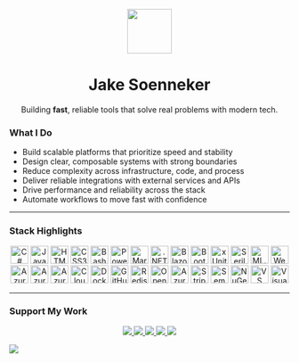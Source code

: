 <!-- Header -->
<p align="center">
  <img src="https://user-images.githubusercontent.com/4441470/224455560-91ed3ee7-f510-4041-a8d2-3fc093025112.png" width="80" />
</p>

<h1 align="center">Jake Soenneker</h1>

<p align="center">Building <strong>fast</strong>, reliable tools that solve real problems with modern tech.</p>

### What I Do

- Build scalable platforms that prioritize speed and stability  
- Design clear, composable systems with strong boundaries  
- Reduce complexity across infrastructure, code, and process  
- Deliver reliable integrations with external services and APIs  
- Drive performance and reliability across the stack  
- Automate workflows to move fast with confidence  

---

### Stack Highlights

<p align="center">

  <!-- Languages -->
  <img src="https://cdn.jsdelivr.net/gh/devicons/devicon/icons/csharp/csharp-original.svg" height="32" width="32" title="C#" />
  <img src="https://cdn.jsdelivr.net/gh/devicons/devicon/icons/javascript/javascript-original.svg" height="32" width="32" title="JavaScript" />
  <img src="https://cdn.jsdelivr.net/gh/devicons/devicon/icons/html5/html5-original.svg" height="32" width="32" title="HTML5" />
  <img src="https://cdn.jsdelivr.net/gh/devicons/devicon/icons/css3/css3-original.svg" height="32" width="32" title="CSS3" />
  <img src="https://cdn.jsdelivr.net/gh/devicons/devicon/icons/bash/bash-original.svg" height="32" width="32" title="Bash" />
  <img src="https://cdn.jsdelivr.net/gh/devicons/devicon/icons/powershell/powershell-original.svg" height="32" width="32" title="PowerShell" />
  <img src="https://cdn.jsdelivr.net/gh/devicons/devicon/icons/markdown/markdown-original.svg" height="32" width="32" title="Markdown" />

  <!-- Frameworks & Libraries -->
  <img src="https://cdn.jsdelivr.net/gh/devicons/devicon/icons/dotnetcore/dotnetcore-original.svg" height="32" width="32" title=".NET" />
  <img src="https://cdn.jsdelivr.net/gh/devicons/devicon/icons/blazor/blazor-original.svg" height="32" width="32" title="Blazor" />
  <img src="https://cdn.jsdelivr.net/gh/devicons/devicon/icons/bootstrap/bootstrap-original.svg" height="32" width="32" title="Bootstrap" />
  <img src="https://avatars.githubusercontent.com/u/2092016?s=280&v=4" height="32" width="32" title="xUnit" />
  <img src="https://raw.githubusercontent.com/serilog/serilog.github.io/master/images/serilog-180px.png" height="32" width="32" title="Serilog" />
  <img src="https://upload.wikimedia.org/wikipedia/commons/thumb/0/02/Mldotnet.svg/1280px-Mldotnet.svg.png" height="32" width="32" title="ML.NET" />
  <img src="https://uxwing.com/wp-content/themes/uxwing/download/brands-and-social-media/webrtc-icon.svg" height="32" width="32" title="WebRTC" />
  
  <!-- Cloud & Infra -->
<img src="https://cdn.jsdelivr.net/gh/devicons/devicon/icons/azure/azure-original.svg" height="32" width="32" title="Azure" />
<img src="https://img.icons8.com/color/48/azure-service-bus.png" height="32" width="32" title="Azure Service Bus" />
<img src="https://www.svgrepo.com/show/448272/azure-blob-storage.svg" height="32" width="32" title="Azure Blob Storage" />
<img src="https://cdn.jsdelivr.net/gh/devicons/devicon/icons/cloudflare/cloudflare-original.svg" height="32" width="32" title="Cloudflare" />
<img src="https://cdn.jsdelivr.net/gh/devicons/devicon/icons/docker/docker-original.svg" height="32" width="32" title="Docker" />
<img src="https://cdn.jsdelivr.net/gh/devicons/devicon/icons/githubactions/githubactions-original.svg" height="32" width="32" title="GitHub Actions" />
  
  <!-- Data / API -->
  <img src="https://cdn.jsdelivr.net/gh/devicons/devicon/icons/redis/redis-original-wordmark.svg" height="32" width="32" title="Redis" />
  <img src="https://cdn.jsdelivr.net/gh/devicons/devicon/icons/swagger/swagger-original.svg" height="32" width="32" title="OpenAPI / Swagger" />
  <img src="https://upload.wikimedia.org/wikipedia/commons/thumb/4/4e/Azure_Cosmos_DB.svg/1024px-Azure_Cosmos_DB.svg.png" height="32" width="32" title="Azure Cosmos DB" />
  <img src="https://avatars.githubusercontent.com/u/856813?s=200&v=4" height="32" width="32" title="Stripe" />
  <img src="https://devblogs.microsoft.com/semantic-kernel/wp-content/uploads/sites/78/2024/03/Large_SK_Logo-300x300.png" height="32" width="32" title="Semantic Kernel" />
  <!-- Tooling & Docs -->
  <img src="https://cdn.jsdelivr.net/gh/devicons/devicon/icons/nuget/nuget-original.svg" height="32" width="32" title="NuGet" />
  <!-- Editors -->
  <img src="https://cdn.jsdelivr.net/gh/devicons/devicon/icons/vscode/vscode-original.svg" height="32" width="32" title="VS Code" />
  <img src="https://cdn.jsdelivr.net/gh/devicons/devicon/icons/visualstudio/visualstudio-plain.svg" height="32" width="32" title="Visual Studio" />

</p>

---

### Support My Work

<p align="center">
  <a href="https://github.com/sponsors/soenneker">
    <img src="https://img.shields.io/badge/GitHub_Sponsors-171515?style=for-the-badge&logo=github" />
  </a>
  <a href="https://www.buymeacoffee.com/soenneker">
    <img src="https://img.shields.io/badge/Buy_Me_a_Coffee-fabe55?style=for-the-badge&logo=buymeacoffee&logoColor=black" />
  </a>
  <a href="https://thanks.dev/soenneker">
    <img src="https://img.shields.io/badge/Thanks.dev-fb4f14?style=for-the-badge" />
  </a>
  <a href="https://ko-fi.com/soenneker">
    <img src="https://img.shields.io/badge/Ko--fi-29abe0?style=for-the-badge&logo=ko-fi" />
  </a>
  <a href="https://www.patreon.com/soenneker">
    <img src="https://img.shields.io/badge/Patreon-f96854?style=for-the-badge&logo=patreon" />
  </a>
</p>

![](https://hit.yhype.me/github/profile?user_id=4441470)
